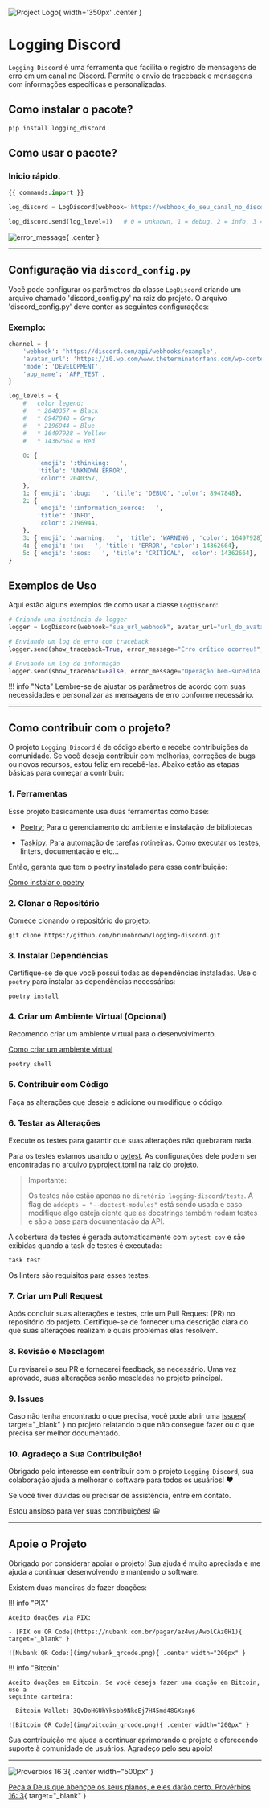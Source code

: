 ![Project Logo](
    img/logging_discord.png
){ width='350px' .center }

# Logging Discord
`Logging Discord` é uma ferramenta que facilita o registro de mensagens de erro em um canal no Discord. Permite o envio de traceback e mensagens com informações específicas e personalizadas.

## Como instalar o pacote?
```bash
pip install logging_discord
```

## Como usar o pacote?
### Inicio rápido.

```python
{{ commands.import }}

log_discord = LogDiscord(webhook='https://webhook_do_seu_canal_no_discord')

log_discord.send(log_level=1)   # 0 = unknown, 1 = debug, 2 = info, 3 = warning, 4 = error, 5 = critical

```

![error_message](img/error_message.png){ .center }

---

## Configuração via `discord_config.py`

Você pode configurar os parâmetros da classe `LogDiscord` criando um arquivo
chamado 'discord_config.py' na raiz do projeto. O arquivo 'discord_config.py'
deve conter as seguintes configurações:

### Exemplo:

```python
channel = {
    'webhook': 'https://discord.com/api/webhooks/example',
    'avatar_url': 'https://i0.wp.com/www.theterminatorfans.com/wp-content/uploads/2012/09/the-terminator3.jpg?resize=900%2C450&ssl=1',
    'mode': 'DEVELOPMENT',
    'app_name': 'APP_TEST',
}

log_levels = {
    #   color legend:
    #   * 2040357 = Black
    #   * 8947848 = Gray
    #   * 2196944 = Blue
    #   * 16497928 = Yellow
    #   * 14362664 = Red
    
    0: {
        'emoji': ':thinking:   ',
        'title': 'UNKNOWN ERROR',
        'color': 2040357,
    },
    1: {'emoji': ':bug:   ', 'title': 'DEBUG', 'color': 8947848},
    2: {
        'emoji': ':information_source:   ',
        'title': 'INFO',
        'color': 2196944,
    },
    3: {'emoji': ':warning:   ', 'title': 'WARNING', 'color': 16497928},
    4: {'emoji': ':x:   ', 'title': 'ERROR', 'color': 14362664},
    5: {'emoji': ':sos:   ', 'title': 'CRITICAL', 'color': 14362664},
}
```

## Exemplos de Uso

Aqui estão alguns exemplos de como usar a classe `LogDiscord`:

```python
# Criando uma instância do logger
logger = LogDiscord(webhook="sua_url_webhook", avatar_url="url_do_avatar", mode="DEVELOPMENT", app_name="MeuApp")

# Enviando um log de erro com traceback
logger.send(show_traceback=True, error_message="Erro crítico ocorreu!", log_level=5)

# Enviando um log de informação
logger.send(show_traceback=False, error_message="Operação bem-sucedida.", log_level=2)
```

!!! info "Nota"
    Lembre-se de ajustar os parâmetros de acordo com suas necessidades e personalizar as mensagens de erro conforme necessário.

---

## Como contribuir com o projeto?

O projeto `Logging Discord` é de código aberto e recebe contribuições da comunidade. 
Se você deseja contribuir com melhorias, correções de bugs ou novos recursos, 
estou feliz em recebê-las. Abaixo estão as etapas básicas para começar a contribuir:

### 1. Ferramentas

Esse projeto basicamente usa duas ferramentas como base:

- [Poetry:](https://python-poetry.org/) Para o gerenciamento do ambiente e instalação de bibliotecas

- [Taskipy:](https://github.com/illBeRoy/taskipy) Para automação de tarefas rotineiras. Como executar os testes, linters, documentação e etc...

Então, garanta que tem o poetry instalado para essa contribuição:

[Como instalar o poetry](https://python-poetry.org/docs/#system-requirements)


### 2. Clonar o Repositório

Comece clonando o repositório do projeto:

```shell
git clone https://github.com/brunobrown/logging-discord.git
```

### 3. Instalar Dependências

Certifique-se de que você possui todas as dependências instaladas. 
Use o `poetry` para instalar as dependências necessárias:

```shell
poetry install
```

### 4. Criar um Ambiente Virtual (Opcional)

Recomendo criar um ambiente virtual para o desenvolvimento.

[Como criar um ambiente virtual](https://python-poetry.org/docs/basic-usage/#activating-the-virtual-environment)

```shell
poetry shell
```

### 5. Contribuir com Código

Faça as alterações que deseja e adicione ou modifique o código.

### 6. Testar as Alterações

Execute os testes para garantir que suas alterações não quebraram nada.

Para os testes estamos usando o [pytest](https://pytest.org/). As configurações
dele podem ser encontradas no arquivo [pyproject.toml](https://github.com/brunobrown/logging-discord/blob/master/pyproject.toml)
na raiz do projeto.

> Importante:
> 
> Os testes não estão apenas no `diretório logging-discord/tests`. 
A flag de `addopts = "--doctest-modules"` está sendo usada e caso modifique algo 
esteja ciente que as docstrings também rodam testes e são a base para documentação da API.

A cobertura de testes é gerada automaticamente com `pytest-cov` e são exibidas
quando a task de testes é executada:

```shell
task test
```
Os linters são requisitos para esses testes.

### 7. Criar um Pull Request

Após concluir suas alterações e testes, crie um Pull Request (PR) no repositório do projeto. 
Certifique-se de fornecer uma descrição clara do que suas alterações realizam e quais problemas elas resolvem.

### 8. Revisão e Mesclagem

Eu revisarei o seu PR e fornecerei feedback, se necessário. Uma vez aprovado, 
suas alterações serão mescladas no projeto principal.

### 9. Issues
Caso não tenha encontrado o que precisa, você pode abrir uma 
[issues](https://github.com/brunobrown/logging-discord/issues){ target="_blank" } no projeto 
relatando o que não consegue fazer ou o que precisa ser melhor documentado.

### 10. Agradeço a Sua Contribuição!

Obrigado pelo interesse em contribuir com o projeto `Logging Discord`, sua colaboração 
ajuda a melhorar o software para todos os usuários! :heart:

Se você tiver dúvidas ou precisar de assistência, entre em contato.

Estou ansioso para ver suas contribuições! &#128512;

---

## Apoie o Projeto

Obrigado por considerar apoiar o projeto! Sua ajuda é muito apreciada e me
ajuda a continuar desenvolvendo e mantendo o software.

Existem duas maneiras de fazer doações:

!!! info "PIX"

    Aceito doações via PIX:
    
    - [PIX ou QR Code](https://nubank.com.br/pagar/az4ws/AwolCAz0H1){ target="_blank" }

    ![Nubank QR Code:](img/nubank_qrcode.png){ .center width="200px" }


!!! info "Bitcoin"

    Aceito doações em Bitcoin. Se você deseja fazer uma doação em Bitcoin, use a
    seguinte carteira:

    - Bitcoin Wallet: 3QvDoHGUhYksbb9NkoEj7H45md48GXsnp6

    ![Bitcoin QR Code](img/bitcoin_qrcode.png){ .center width="200px" }

Sua contribuição me ajuda a continuar aprimorando o projeto e oferecendo
    suporte à comunidade de usuários. Agradeço pelo seu apoio!

---

![Proverbios 16 3](img/proverbios_16_3.jpg){ .center width="500px" }

[Peça a Deus que abençoe os seus planos, e eles darão certo. Provérbios 16: 3](https://www.bible.com/bible/211/PRO.16.NTLH){ target="_blank" }
